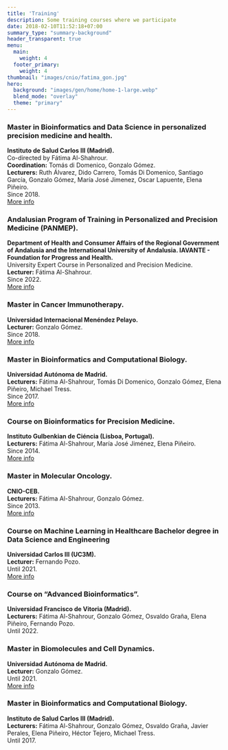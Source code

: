 ```yaml
---
title: 'Training'
description: Some training courses where we participate
date: 2018-02-10T11:52:18+07:00
summary_type: "summary-background"
header_transparent: true
menu:
  main:
    weight: 4
  footer_primary:
    weight: 4
thumbnail: "images/cnio/fatima_gon.jpg"
hero:
  background: "images/gen/home/home-1-large.webp"
  blend_mode: "overlay"
  theme: "primary"
---
```


### Master in Bioinformatics and Data Science in personalized precision medicine and health.
**Instituto de Salud Carlos III (Madrid).**  
Co-directed by Fátima Al-Shahrour.  
**Coordination:** Tomás di Domenico, Gonzalo Gómez.  
**Lecturers:** Ruth Álvarez, Dido Carrero, Tomás Di Domenico, Santiago García, Gonzalo Gómez, María José Jimenez, Oscar Lapuente, Elena Piñeiro.  
Since 2018.  
[More info](http://www.masterbioinformatica.com/)

### Andalusian Program of Training in Personalized and Precision Medicine (PANMEP).  
**Department of Health and Consumer Affairs of the Regional Government of Andalusia and the International University of Andalusia. IAVANTE - Foundation for Progress and Health.**     
University Expert Course in Personalized and Precision Medicine.   
**Lecturer:** Fátima Al-Shahrour.  
Since 2022.  
[More info](https://medicinaprecisionandalucia.iavante.es/)

### Master in Cancer Immunotherapy.
**Universidad Internacional Menéndez Pelayo.**  
**Lecturer:** Gonzalo Gómez.  
Since 2018.  
[More info](http://www.uimp.es/postgrado/estudios/fichaestudio.php?plan=P036&any=2017-18&lan=es)

### Master in Bioinformatics and Computational Biology.
**Universidad Autónoma de Madrid.**  
**Lecturers:** Fátima Al-Shahrour, Tomás Di Domenico, Gonzalo Gómez, Elena Piñeiro, Michael Tress.  
Since 2017.  
[More info](https://www.uam.es/UAM/Bioinform%C3%A1tica-y-Biolog%C3%ADa-Computacional/1446727595246.htm?pid=1242684629435&title=M%C3%A1ster%20Universitario%20en%20Bioinform%C3%A1tica%20y%20Biolog%C3%ADa%20Computacional)

### Course on Bioinformatics for Precision Medicine.
**Instituto Gulbenkian de Ciéncia (Lisboa, Portugal).**  
**Lecturers:** Fátima Al-Shahrour, María José Jiménez, Elena Piñeiro.  
Since 2014.  
[More info](http://ciencias.biomol.uam.es/info_BDC)

### Master in Molecular Oncology.
**CNIO-CEB.**  
**Lecturers:** Fátima Al-Shahrour, Gonzalo Gómez.  
Since 2013.  
[More info](http://mom.ceb.edu.es/en/)

### Course on Machine Learning in Healthcare Bachelor degree in Data Science and Engineering
**Universidad Carlos III (UC3M).**  
**Lecturer:** Fernando Pozo.  
Until 2021.  
[More info](https://aplicaciones.uc3m.es/cpa/generaFicha?&est=350&asig=16803&idioma=2)

### Course on “Advanced Bioinformatics”.
**Universidad Francisco de Vitoria (Madrid).**  
**Lecturers:** Fátima Al-Shahrour, Gonzalo Gómez, Osvaldo Graña, Elena Piñeiro, Fernando Pozo.  
Until 2022.

### Master in Biomolecules and Cell Dynamics.
**Universidad Autónoma de Madrid.**  
**Lecturer:** Gonzalo Gómez.  
Until 2021.  
[More info](http://ciencias.biomol.uam.es/info_BDC)

### Master in Bioinformatics and Computational Biology.
**Instituto de Salud Carlos III (Madrid).**  
**Lecturers:** Fátima Al-Shahrour, Gonzalo Gómez, Osvaldo Graña, Javier Perales, Elena Piñeiro, Héctor Tejero, Michael Tress.  
Until 2017.

